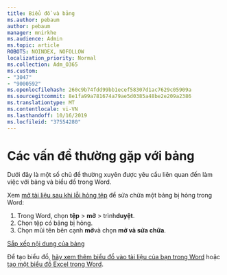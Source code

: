 ```yaml
---
title: Biểu đồ và bảng
ms.author: pebaum
author: pebaum
manager: mnirkhe
ms.audience: Admin
ms.topic: article
ROBOTS: NOINDEX, NOFOLLOW
localization_priority: Normal
ms.collection: Adm_O365
ms.custom:
- "3047"
- "9000592"
ms.openlocfilehash: 260c9b74fdd99bb1ecef58307d1ac7629c05909a
ms.sourcegitcommit: 8e1fa99a781674a79ae5d0385a48be2e209a2386
ms.translationtype: MT
ms.contentlocale: vi-VN
ms.lasthandoff: 10/16/2019
ms.locfileid: "37554280"
---
```

# <a name="common-issues-with-tables"></a>Các vấn đề thường gặp với bảng 

Dưới đây là một số chủ đề thường xuyên được yêu cầu liên quan đến làm việc với bảng và biểu đồ trong Word.

Xem [mở tài liệu sau khi lỗi hỏng tệp](https://support.office.com/article/47df9d48-2165-4411-a699-1786ac734bc3) để sửa chữa một bảng bị hỏng trong Word:

 1. Trong Word, chọn **tệp** > **mở** > trình**duyệt**.
 2. Chọn tệp có bảng bị hỏng.
 3. Chọn mũi tên bên cạnh **mở**và chọn **mở và sửa chữa**.

[Sắp xếp nội dung của bảng](https://support.office.com/article/F8392477-4613-49CD-ABA6-7C2E48F1D91F)

Để tạo biểu đồ, [hãy xem thêm biểu đồ vào tài liệu của bạn trong Word](https://support.office.com/article/ff48e3eb-5e04-4368-a39e-20df7c798932) hoặc [tạo một biểu đồ Excel trong Word](https://support.office.com/article/11A7D2F0-4487-4A9B-BBC6-D50916CD4A57).